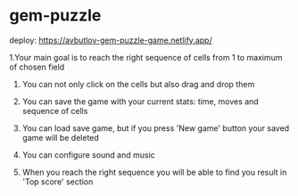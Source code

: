# gem-puzzle
deploy: https://avbutlov-gem-puzzle-game.netlify.app/


1.Your main goal is to reach the right sequence of cells from 1 to maximum of chosen field

1. You can not only click on the cells but also drag and drop them

1. You can save the game with your current stats: time, moves and sequence of cells

1. You can load save game, but if you press 'New game' button your saved game will be deleted

1. You can configure sound and music

1. When you reach the right sequence you will be able to find you result in 'Top score' section
